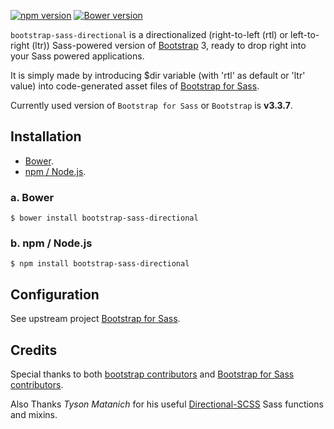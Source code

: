 [![npm version](https://badge.fury.io/js/bootstrap-sass-directional.svg)](https://badge.fury.io/js/bootstrap-sass-directional)
[![Bower version](https://badge.fury.io/bo/bootstrap-sass-directional.svg)](https://badge.fury.io/bo/bootstrap-sass-directional)

`bootstrap-sass-directional` is a directionalized (right-to-left (rtl) or left-to-right (ltr)) Sass-powered version of [Bootstrap](https://github.com/twbs/bootstrap) 3, ready to drop right into your Sass powered applications.

It is simply made by introducing $dir variable (with 'rtl' as default or 'ltr' value) into code-generated asset files of [Bootstrap for Sass](https://github.com/twbs/bootstrap-sass).

Currently used version of `Bootstrap for Sass` or `Bootstrap` is **v3.3.7**.

## Installation

* [Bower](#a-bower).
* [npm / Node.js](#b-npm--nodejs).

### a. Bower

```console
$ bower install bootstrap-sass-directional
```

### b. npm / Node.js

```console
$ npm install bootstrap-sass-directional
```


## Configuration

See upstream project [Bootstrap for Sass](https://github.com/twbs/bootstrap-sass).

## Credits

Special thanks to both [bootstrap contributors](https://github.com/twbs/bootstrap/graphs/contributors) and [Bootstrap for Sass contributors](https://github.com/twbs/bootstrap-sass/graphs/contributors).

Also Thanks *Tyson Matanich* for his useful [Directional-SCSS](https://github.com/tysonmatanich/directional-scss) Sass functions and mixins.
